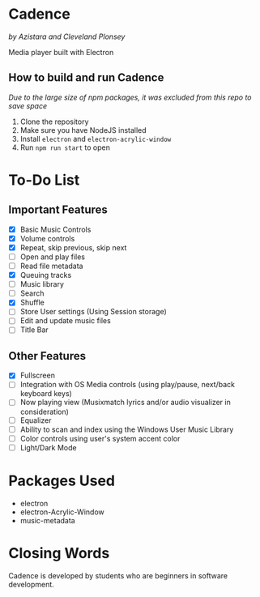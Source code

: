 # Cadence
*by Azistara and Cleveland Plonsey*

Media player built with Electron

## How to build and run Cadence
*Due to the large size of npm packages, it was excluded from this repo to save space*
1. Clone the repository
2. Make sure you have NodeJS installed
3. Install `electron` and `electron-acrylic-window`
4. Run `npm run start` to open


# To-Do List
## Important Features
- [X] Basic Music Controls
- [X] Volume controls
- [X] Repeat, skip previous, skip next
- [ ] Open and play files
- [ ] Read file metadata
- [X] Queuing tracks
- [ ] Music library
- [ ] Search
- [X] Shuffle
- [ ] Store User settings (Using Session storage)
- [ ] Edit and update music files
- [ ] Title Bar

## Other Features
- [X] Fullscreen
- [ ] Integration with OS Media controls (using play/pause, next/back keyboard keys)
- [ ] Now playing view (Musixmatch lyrics and/or audio visualizer in consideration)
- [ ] Equalizer
- [ ] Ability to scan and index using the Windows User Music Library
- [ ] Color controls using user's system accent color
- [ ] Light/Dark Mode

# Packages Used
- electron
- electron-Acrylic-Window
- music-metadata

# Closing Words
Cadence is developed by students who are beginners in software development.
